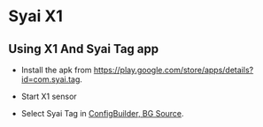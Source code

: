# Syai X1


## Using X1 And Syai Tag app

-   Install the apk from <https://play.google.com/store/apps/details?id=com.syai.tag>. 

-   Start X1 sensor

- Select Syai Tag in [ConfigBuilder, BG Source](../SettingUpAaps/ConfigBuilder.md#bg-source).


